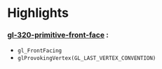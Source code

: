 # Highlights

### [gl-320-primitive-front-face](https://github.com/elect86/jogl-samples/blob/master/jogl-samples/src/tests/gl_320/primitive/Gl_320_primitive_front_face.java) :

* `gl_FrontFacing`
* `glProvokingVertex(GL_LAST_VERTEX_CONVENTION)`
